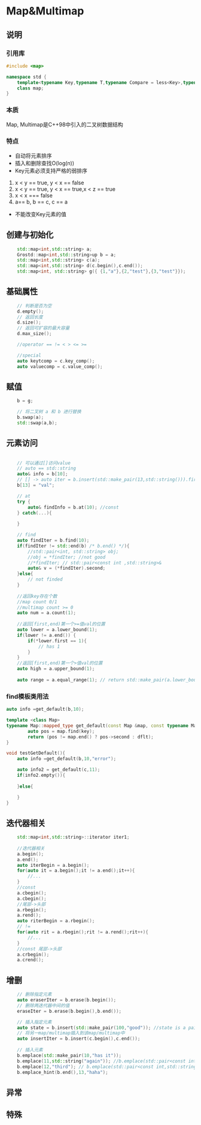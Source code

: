 <!--
 * @Author: your name
 * @Date: 2021-11-18 16:25:13
 * @LastEditTime: 2022-03-31 11:05:43
 * @LastEditors: Please set LastEditors
 * @Description: In User Settings Edit
 * @FilePath: /workspace/Blog/C++/STL/Map&Multimap.md
-->

# Map&Multimap

## 说明

### 引用库

```cpp
#include <map>

namespace std {
    template<typename Key,typename T,typename Compare = less<Key>,typename Allocator = allocator<pair<const Key,T>>>
    class map;
}
```

### 本质

Map, Multimap是C++98中引入的二叉树数据结构

### 特点

+ 自动将元素排序
+ 插入和删除查找O(log(n))
+ Key元素必须支持严格的弱排序

1. x < y == true, y < x == false
2. x < y == true, y < x == true,x < z == true
3. x < x === false
4. a== b, b == c, c == a

+ 不能改变Key元素的值

## 创建与初始化

```cpp
    std::map<int,std::string> a;
    Grostd::map<int,std::string>up b = a;
    std::map<int,std::string> c(a);
    std::map<int,std::string> d(c.begin(),c.end());
    std::map<int, std::string> g({ {1,"a"},{2,"test"},{3,"test"}});
```

## 基础属性

```cpp
    // 判断是否为空
    d.empty();
    // 返回长度
    d.size();
    // 返回可扩容的最大容量
    d.max_size();

    //operator == != < > <= >=

    //special
    auto keytcomp = c.key_comp();
    auto valuecomp = c.value_comp();
```

## 赋值

```cpp
    b = g;

    // 将二叉树 a 和 b 进行替换
    b.swap(a);
    std::swap(a,b);
```

## 元素访问

```cpp
    
    // 可以通过[]访问value
    // auto == std::string
    auto& info = b[10];
    // [] -> auto iter = b.insert(std::make_pair(13,std::string())).first; return (*iter).second;
    b[13] = "val";

    // at
    try {
        auto& findInfo = b.at(10); //const
    } catch(...){
        
    }

    // find
    auto findIter = b.find(10);
    if(findIter != std::end(b) /* b.end() */){
        //std::pair<int, std::string> obj;
        //obj = *findIter; //not good
        //*findIter; // std::pair<const int ,std::string>&
        auto& v = (*findIter).second;
    }else{
        // not finded
    }
    
    //返回key存在个数
    //map count 0/1
    //multimap count >= 0
    auto num = a.count(1);
    
    //返回[first,end)第一个>=值val的位置
    auto lower = a.lower_bound(1);
    if(lower != a.end()) {
        if(*lower.first == 1){
            // has 1
        }
    }
    //返回[first,end)第一个>值val的位置
    auto high = a.upper_bound(1);
    
    auto range = a.equal_range(1); // return std::make_pair(a.lower_bound(1),a.upper_bound(1));

```

### find模板类用法
```cpp
auto info =get_default(b,10);

template <class Map>
typename Map::mapped_type get_default(const Map &map, const typename Map::key_type &key,const typename Map::mapped_type &dflt = typename Map::mapped_type()){
        auto pos = map.find(key);
        return (pos != map.end() ? pos->second : dflt);
}

void testGetDefault(){
    auto info =get_default(b,10,"error");

    auto info2 = get_default(c,11);
    if(info2.empty()){
        
    }else{

    }
}
```

## 迭代器相关
```cpp
    std::map<int,std::string>::iterator iter1;
    
    //迭代器相关
    a.begin();
    a.end();
    auto iterBegin = a.begin();
    for(auto it = a.begin();it != a.end();it++){
        //...
    }
    //const
    a.cbegin();
    a.cbegin();
    //尾部->头部
    a.rbegin();
    a.rend();
    auto riterBegin = a.rbegin();
    // !=
    for(auto rit = a.rbegin();rit != a.rend();rit++){
        //...
    }
    //const 尾部->头部
    a.crbegin();
    a.crend();
```

## 增删

```cpp
    // 删除指定元素
    auto eraserIter = b.erase(b.begin());
    // 删除两迭代器中间的值
    eraseIter = b.erase(b.begin(),b.end());

    // 插入指定元素
    auto state = b.insert(std::make_pair(100,"good")); //state is a pair<Iterator bool>
    // 将另一map/multimap插入到该map/multimap中
    auto insertIter = b.insert(c.begin(),c.end());
    
    // 插入元素
    b.emplace(std::make_pair(10,"has it"));
    b.emplace(11,std::string("again")); //b.emplace(std::pair<const int,std::string>(10,std::string("agian")));
    b.emplace(12,"third"); // b.emplace(std::pair<const int,std::string>(10,"third"));
    b.emplace_hint(b.end(),13,"haha");
```

## 异常

## 特殊